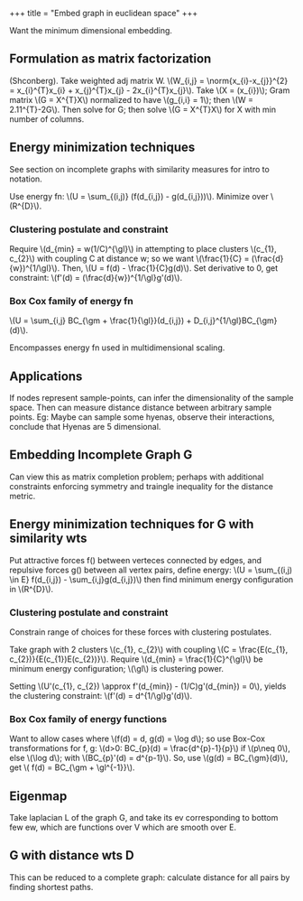 +++
title = "Embed graph in euclidean space"
+++

Want the minimum dimensional embedding.

## Formulation as matrix factorization
(Shconberg). Take weighted adj matrix W. \\(W_{i,j} = \norm{x_{i}-x_{j}}^{2} = x_{i}^{T}x_{i} + x_{j}^{T}x_{j} - 2x_{i}^{T}x_{j}\\). Take \\(X = (x_{i})\\); Gram matrix \\(G = X^{T}X\\) normalized to have \\(g_{i,i} = 1\\); then \\(W = 2.11^{T}-2G\\). Then solve for G; then solve \\(G = X^{T}X\\) for X with min number of columns.

## Energy minimization techniques
See section on incomplete graphs with similarity measures for intro to notation.

Use energy fn: \\(U = \sum_{(i,j)} (f(d_{i,j}) - g(d_{i,j}))\\). Minimize over \\(R^{D}\\).

### Clustering postulate and constraint
Require \\(d_{min} = w(1/C)^{\gl}\\) in attempting to place clusters \\(c_{1}, c_{2}\\) with coupling C at distance w; so we want \\(\frac{1}{C} = (\frac{d}{w})^{1/\gl}\\). Then, \\(U = f(d) - \frac{1}{C}g(d)\\). Set derivative to 0, get constraint: \\(f'(d) = (\frac{d}{w})^{1/\gl}g'(d)\\).

### Box Cox family of energy fn
\\(U = \sum_{i,j} BC_{\gm + \frac{1}{\gl}}(d_{i,j}) + D_{i,j}^{1/\gl}BC_{\gm}(d)\\).

Encompasses energy fn used in multidimensional scaling.

## Applications
If nodes represent sample-points, can infer the dimensionality of the sample space. Then can measure distance distance between arbitrary sample points. Eg: Maybe can sample some hyenas, observe their interactions, conclude that Hyenas are 5 dimensional.

## Embedding Incomplete Graph G
Can view this as matrix completion problem; perhaps with additional constraints enforcing symmetry and traingle inequality for the distance metric.

## Energy minimization techniques for G with similarity wts
Put attractive forces f() between verteces connected by edges, and repulsive forces g() between all vertex pairs, define energy: \\(U = \sum_{(i,j) \in E} f(d_{i,j}) - \sum_{i,j}g(d_{i,j})\\) then find minimum energy configuration in \\(R^{D}\\).

### Clustering postulate and constraint
Constrain range of choices for these forces with clustering postulates.

Take graph with 2 clusters \\(c_{1}, c_{2}\\) with coupling \\(C = \frac{E(c_{1}, c_{2})}{E(c_{1})E(c_{2})}\\). Require \\(d_{min} = \frac{1}{C}^{\gl}\\) be minimum energy configuration; \\(\gl\\) is clustering power.

Setting \\(U'(c_{1}, c_{2}) \approx f'(d_{min}) - (1/C)g'(d_{min}) = 0\\), yields the clustering constraint: \\(f'(d) = d^{1/\gl}g'(d)\\).

### Box Cox family of energy functions
Want to allow cases where \\(f(d) = d, g(d) = \log d\\); so use Box-Cox transformations for f, g: \\(d>0: BC_{p}(d) = \frac{d^{p}-1}{p}\\) if \\(p\neq 0\\), else \\(\log d\\); with \\(BC_{p}'(d) = d^{p-1}\\). So, use \\(g(d) = BC_{\gm}(d)\\), get \\( f(d) = BC_{\gm + \gl^{-1}}\\).

## Eigenmap
Take laplacian L of the graph G, and take its ev corresponding to bottom few ew, which are functions over V which are smooth over E.

## G with distance wts D
This can be reduced to a complete graph: calculate distance for all pairs by finding shortest paths.
